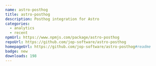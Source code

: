 ```yaml
---
name: astro-posthog
title: astro-posthog
description: Posthog integration for Astro
categories:
  - analytics
  - recent
npmUrl: https://www.npmjs.com/package/astro-posthog
repoUrl: https://github.com/jop-software/astro-posthog
homepageUrl: https://github.com/jop-software/astro-posthog#readme
badge: new
downloads: 198
---
```

